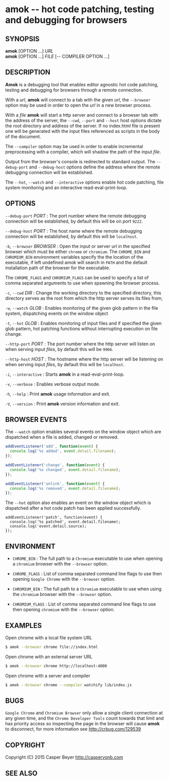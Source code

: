 # amok -- hot code patching, testing and debugging for browsers
## SYNOPSIS

**amok** [OPTION ...] _URL_ <br>
**amok** [OPTION ...] _FILE_ [-- COMPILER OPTION ...] <br>

## DESCRIPTION

**Amok** is a debugging tool that enables editor agnostic hot code patching,
testing and debugging for browsers through a remote connection.

 With a _url_, **amok** will connect to a tab with the given _url_, the
`--browser` option may be used in order to open the _url_ in a new browser
process.

With a _file_ **amok** will start a http server and connect to a browser tab
with the address of the server, the `--cwd`, `--port` and `--host` host options
dictate the root directory and address of the server. If no index.html file is
present one will be generated with the input files referenced as scripts in the
body of the document.

The `--compiler` option may be used in order to enable incremental preprocessing
with a compiler, which will shadow the path of the input _file_.

Output from the browser's console is redirected to standard output.
The `--debug-port` and `--debug-host` options define the address where the
remote debugging connection will be established.

The `--hot`, `--watch` and `--interactive` options enable hot code patching,
file system monitoring and an interactive read-eval-print-loop.

## OPTIONS

`--debug-port` _PORT_
:   The port number where the remote debugging connection will be established,
by default this will be on port `9222`.

`--debug-host` _PORT_
:   The host name where the remote debugging connection will be established,
by default this will be `localhost`.

`-b`, `--browser` _BROWSER_
:   Open the input or server url in the specified browser which must be either
`chrome` or `chromium`. The `CHROME_BIN` and `CHROMIUM_BIN` environment
variables specify the the location of   the executable, if left undefined amok
will search in `PATH` and the default installation path of the browser for the
executable.

The `CHROME_FLAGS` and `CHROMIUM_FLAGS` can be used to specify a list of comma
separated arguments to use when spawning the browser process.

`-c`, `--cwd` _DIR_
:   Change the working directory to the specified directory, this directory
serves as the root from which the http server serves its files from;

`-w`, `--watch` _GLOB_
:   Enables monitoring of the given glob pattern in the file system,
dispatching events on the window object

`-t`, `--hot` _GLOB_
:   Enables monitoring of input files and if specified the given glob pattern,
hot patching functions without interrupting execution on file change.

`--http-port` _PORT_
:   The port number where the http server will listen on when serving input *files*,
by default this will be `9966`.

`--http-host` _HOST_
:   The hostname where the http server will be listening on when serving input *files*,
by default this will be `localhost`.

`-i`, `--interactive`
:   Starts **amok** in a read-eval-print-loop.

`-v`, `--verbose`
:   Enables verbose output mode.

`-h`, `--help`
:   Print **amok** usage information and exit.

`-V`, `--version`
:   Print **amok** version information and exit.

## BROWSER EVENTS

The `--watch` option enables several events on the window object which are
dispatched when a file is added, changed or removed.

```js
addEventListener('add', function(event) {
  console.log('%s added', event.detail.filename);
});

addEventListener('change', function(event) {
  console.log('%s changed', event.detail.filename);
});

addEventListener('unlink', function(event) {
  console.log('%s removed', event.detail.filename);
});
```

The `--hot` option also enables an event on the window object which is
dispatched after a hot code patch has been applied successfully.

```
addEventListener('patch', function(event) {
  console.log('%s patched', event.detail.filename);
  console.log('event.detail.source);
});
```

## ENVIRONMENT

* `CHROME_BIN`
:   The full path to a `Chromium` executable to use when opening a `chromium`
    browser with the `--browser` option.

* `CHROME_FLAGS`
:   List of comma separated command line flags to use then opening `Google Chrome` with the `--browser` option.

* `CHROMIUM_BIN`
:   The full path to a `Chromium` executable to use when using the `chromium`
    browser with the `--browser` option.

* `CHROMIUM_FLAGS`
:   List of comma separated command line flags to use then opening `chromium` with the `--browser` option.

## EXAMPLES

Open chrome with a local file system URL

```sh
$ amok --browser chrome file://index.html
```

Open chrome with an external server URL

```sh
$ amok --browser chrome http://localhost:4000
```

Open chrome with a server and compiler

```sh
$ amok --browser chrome --compiler watchify lib/index.js
```

## BUGS

`Google Chrome` and `Chromium Browser` only allow a single client connection at any
given time, and the `Chrome Developer Tools` count towards that limit and has
priority access so inspecting the page in the browser will cause **amok** to
disconnect, for more information see <http://crbug.com/129539>

## COPYRIGHT

Copyright (C) 2015 Casper Beyer <http://caspervonb.com>

## SEE ALSO
